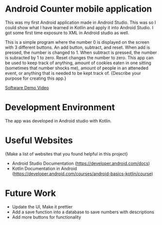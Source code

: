 # Android Counter mobile application

This was my first Android application made in Android Studio. This was so I could show what I have learned in Kotlin and apply it into Android Studio.
I got some first time exposure to XML in Android studio as well. 

This is a simple program where the number 0 is displayed on the screen with 3 different buttons. An add button, subtract, and reset.
When add is pressed, the number is changed to 1. When subtract is pressed, the number is subracted by 1 to zero. Reset changes the number to zero.
This app can be used to keep track of anything, amount of cookies eaten in one sitting (sometimes that number shocks me), amount of people in an atteneded event, 
or anything that is needed to be kept track of.
{Describe your purpose for creating this app.}


[Software Demo Video](http://youtube.link.goes.here)

# Development Environment
The app was developed in Android studio with Kotlin.

# Useful Websites

{Make a list of websites that you found helpful in this project}
* Android Studio Documentation (https://developer.android.com/docs)
* Kotlin Documentation in Android (https://developer.android.com/courses/android-basics-kotlin/course)

# Future Work
* Update the UI, Make it prettier
* Add a save function into a database to save numbers with descriptions
* Add more buttons for functionality
